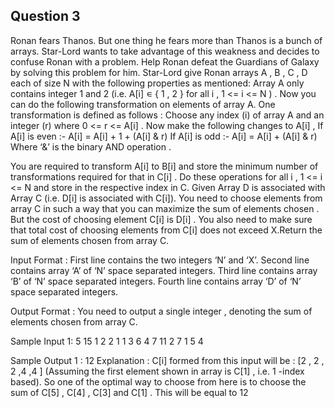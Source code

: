 ## Question 3

Ronan fears Thanos. But one thing he fears more than Thanos is a bunch of arrays. Star-Lord wants to take advantage of this weakness and decides to confuse 
Ronan with a problem. Help Ronan defeat the Guardians of Galaxy by solving this problem for him. Star-Lord give Ronan arrays A , B , C , D each of size N with the 
following properties as mentioned:
  Array A only contains integer 1 and 2 (i.e. A[i] ∊ { 1 , 2 } for all i , 1 <= i <= N ) . Now you can do the following transformation on elements of array A.
  One transformation is defined as follows :
    Choose any index (i) of array A and an integer (r) where 0 <= r <= A[i] .
    Now make the following changes to A[i] ,
    If A[i] is even :- A[i] = A[i] + 1 + (A[i] & r)
    If A[i] is odd :- A[i] = A[i] + (A[i] & r)
    Where ‘&’ is the binary AND operation .

You are required to transform A[i] to B[i] and store the minimum number of transformations required for that in C[i] . Do these operations for all i , 1 <= i <= N 
and store in the respective index in C.
Given Array D is associated with Array C (i.e. D[i] is associated with C[i]). You need to choose elements from array C in such a way that you can maximize 
the sum of elements chosen . But the cost of choosing element C[i] is D[i] . You also need to make sure that total cost of choosing elements from C[i] 
does not exceed X.Return the sum of elements chosen from array C.

Input Format :
 First line contains the two integers ‘N’ and ‘X’.
 Second line contains array ‘A’ of ‘N’ space separated integers.
 Third line contains array ‘B’ of ‘N’ space separated integers.
 Fourth line contains array ‘D’ of ‘N’ space separated integers.

Output Format :
 You need to output a single integer , denoting the sum of elements chosen from array C.

Sample Input 1:
 5 15
 1 2 2 1 1
 3 6 4 7 11
 2 7 1 5 4

Sample Output 1 :
 12
 Explanation :
  C[i] formed from this input will be : [2 , 2 , 2 ,4 ,4 ] (Assuming the first element shown in array is C[1] , i.e. 1 -index based). 
  So one of the optimal way to choose from here is to choose the sum of C[5] , C[4] , C[3] and C[1] . This will be equal to 12
